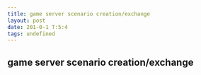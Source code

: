 ```yaml
---
title: game server scenario creation/exchange
layout: post
date: 201-0-1 T:5:4
tags: undefined
---
```

## game server scenario creation/exchange

